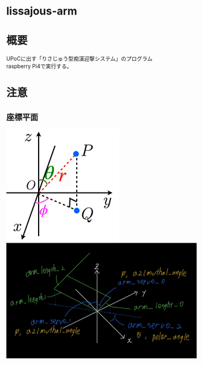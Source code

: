 # lissajous-arm
# 概要
UPoCに出す「りさじゅう型痴漢迎撃システム」のプログラム  
raspberry Pi4で実行する。

# 注意
## 座標平面
![座標平面](座標平面.png)
![変数名](変数名.png)
